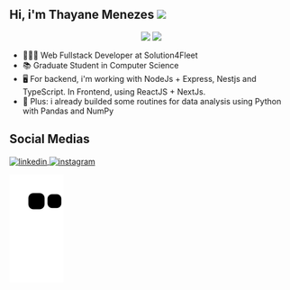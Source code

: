<h2>Hi, i'm Thayane Menezes <img height="30px" src="https://user-images.githubusercontent.com/42378118/110234147-e3259600-7f4e-11eb-95be-0c4047144dea.gif"/> </h2>

<div align="center">
  
<img height="180em" src="https://github-readme-stats.vercel.app/api?username=thayanemenezes&show_icons=true&theme=dracula&include_all_commits=true&count_private=true"/>  
  
<img height="180em" src="https://github-readme-stats.vercel.app/api/top-langs/?username=thayanemenezes&layout=compact&langs_count=7&theme=dracula"/>
  
</div>

- 👩🏾‍💻 Web Fullstack Developer at Solution4Fleet
- 📚 Graduate Student in Computer Science
- 🖥 For backend, i'm working with NodeJs + Express, Nestjs and TypeScript. In Frontend, using ReactJS + NextJs.
- 🐍 Plus: i already builded some routines for data analysis using Python with Pandas and NumPy 

## Social Medias
<p>
<a href="https://www.linkedin.com/in/thayane-menezes-31a5a9191/" target="_blank">
  <img align="center" src="https://raw.githubusercontent.com/gist/thayanemenezes/71fbd509fef2059b5e2ea2f7e38656ae/raw/d99ad11e0ed176d32d0c2c0a06ff5596f9ba8dfb/linkedin.svg" alt="linkedin"/>
</a>
<a href="https://www.instagram.com/thayanemenezees/" target="_blank">
 <img align="center" src="https://raw.githubusercontent.com/gist/thayanemenezes/4928e581acb3608231ccb292d88e4819/raw/6b2b5004393e895758c3bc47e4a8d3a07810c999/insta.svg" alt="instagram"/>
</a>
</p>

![snake gif](https://github.com/thayanemenezes/thayanemenezes/blob/output/github-contribution-grid-snake.svg)  
